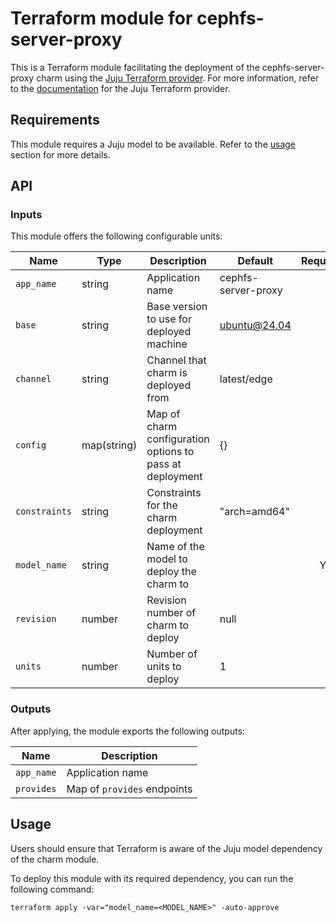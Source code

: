 # Terraform module for cephfs-server-proxy

This is a Terraform module facilitating the deployment of the cephfs-server-proxy charm using
the [Juju Terraform provider](https://github.com/juju/terraform-provider-juju).
For more information, refer to the
[documentation](https://registry.terraform.io/providers/juju/juju/latest/docs)
for the Juju Terraform provider.

## Requirements

This module requires a Juju model to be available. Refer to the [usage](#usage)
section for more details.

## API

### Inputs

This module offers the following configurable units:

| Name          | Type        | Description                                              | Default             | Required |
|---------------|-------------|----------------------------------------------------------|---------------------|:--------:|
| `app_name`    | string      | Application name                                         | cephfs-server-proxy |          |
| `base`        | string      | Base version to use for deployed machine                 | ubuntu@24.04        |          |
| `channel`     | string      | Channel that charm is deployed from                      | latest/edge         |          |
| `config`      | map(string) | Map of charm configuration options to pass at deployment | {}                  |          |
| `constraints` | string      | Constraints for the charm deployment                     | "arch=amd64"        |          |
| `model_name`  | string      | Name of the model to deploy the charm to                 |                     |    Y     |
| `revision`    | number      | Revision number of charm to deploy                       | null                |          |
| `units`       | number      | Number of units to deploy                                | 1                   |          |

### Outputs

After applying, the module exports the following outputs:

| Name       | Description                 |
|------------|-----------------------------|
| `app_name` | Application name            |
| `provides` | Map of `provides` endpoints |

## Usage

Users should ensure that Terraform is aware of the Juju model dependency of the
charm module.

To deploy this module with its required dependency, you can run
the following command:

```shell
terraform apply -var="model_name=<MODEL_NAME>" -auto-approve
```
